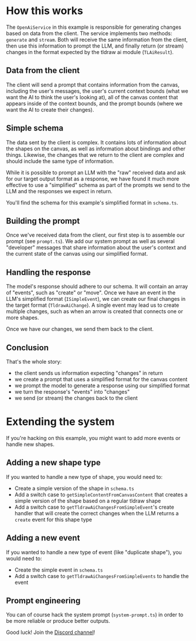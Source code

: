 # How this works

The `OpenAiService` in this example is responsible for generating changes based on data from the client. The service implements two methods: `generate` and `stream`. Both will receive the same information from the client, then use this information to prompt the LLM, and finally return (or stream) changes in the format expected by the tldraw ai module (`TLAiResult`).

## Data from the client

The client will send a prompt that contains information from the canvas, including the user's messages, the user's current context bounds (what we want the AI to think the user's looking at), all of the canvas content that appears inside of the context bounds, and the prompt bounds (where we want the AI to create their changes).

## Simple schema

The data sent by the client is complex. It contains lots of information about the shapes on the canvas, as well as information about bindings and other things. Likewise, the changes that we return to the client are complex and should include the same type of information.

While it is possible to prompt an LLM with the "raw" received data and ask for our target output format as a response, we have found it much more effective to use a "simplified" schema as part of the prompts we send to the LLM and the responses we expect in return.

You'll find the schema for this example's simplified format in `schema.ts`.

## Building the prompt

Once we've received data from the client, our first step is to assemble our prompt (see `prompt.ts`). We add our system prompt as well as several "developer" messages that share information about the user's context and the current state of the canvas using our simplified format.

## Handling the response

The model's response should adhere to our schema. It will contain an array of "events", such as "create" or "move". Once we have an event in the LLM's simplified format (`ISimpleEvent`), we can create our final changes in the target format (`TldrawAiChange`). A single event may lead us to create multiple changes, such as when an arrow is created that connects one or more shapes.

Once we have our changes, we send them back to the client.

## Conclusion

That's the whole story:

- the client sends us information expecting "changes" in return
- we create a prompt that uses a simplified format for the canvas content
- we prompt the model to generate a response using our simplified format
- we turn the response's "events" into "changes"
- we send (or stream) the changes back to the client

# Extending the system

If you're hacking on this example, you might want to add more events or handle new shapes.

## Adding a new shape type

If you wanted to handle a new type of shape, you would need to:

- Create a simple version of the shape in `schema.ts`
- Add a switch case to `getSimpleContentFromCanvasContent` that creates a simple version of the shape based on a regular tldraw shape
- Add a switch case to `getTldrawAiChangesFromSimpleEvent`'s create handler that will create the correct changes when the LLM returns a `create` event for this shape type

## Adding a new event

If you wanted to handle a new type of event (like "duplicate shape"), you would need to:

- Create the simple event in `schema.ts`
- Add a switch case to `getTldrawAiChangesFromSimpleEvents` to handle the event

## Prompt engineering

You can of course hack the system prompt (`system-prompt.ts`) in order to be more reliable or produce better outputs.

Good luck! Join the [Discord channel](https://discord.gg/9PSF2C5KgV)!
